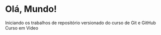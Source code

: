 # Olá, Mundo!
Iniciando os trabalhos de repositório versionado do curso de Git e GitHub
Curso em Video

